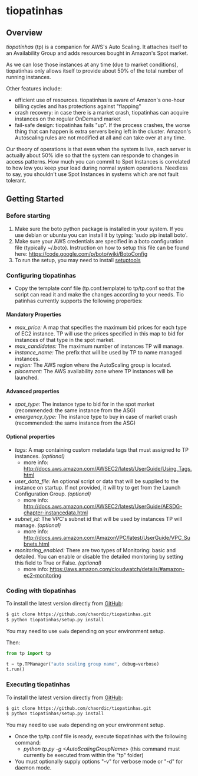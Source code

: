 # tiopatinhas #

## Overview ##

*tiopatinhas* (tp) is a companion for AWS's Auto Scaling. It attaches itself to an
Availability Group and adds resources bought in Amazon's Spot market.

As we can lose those instances at any time (due to market conditions),
tiopatinhas only allows itself to provide about 50% of the total number of
running instances.

Other features include:

* efficient use of resources. tiopatinhas is aware of Amazon's one-hour
billing cycles and has protections against "flapping"
* crash recovery: in case there is a market crash, tiopatinhas can acquire
instances on the regular OnDemand market
* fail-safe design: tiopatinhas fails "up". If the process crashes, the worse
thing that can happen is extra servers being left in the cluster. Amazon's
Autoscaling rules are not modified at all and can take over at any time.

Our theory of operations is that even when the system is live, each server is
actually about 50% idle so that the system can responde to changes in access
patterns. How much you can commit to Spot Instances is correlated to how low you
keep your load during normal system operations. Needless to say, you shouldn't
use Spot Instances in systems which are not fault tolerant.

## Getting Started ##


### Before starting ###

1. Make sure the boto python package is installed in your system. If you
use debian or ubuntu you can install it by typing: 'sudo pip install boto'.
2. Make sure your AWS credentials are specified in a boto configuration file
(typically ~/.boto). Instruction on how to setup this file can be found here:
https://code.google.com/p/boto/wiki/BotoConfig
3. To run the setup, you may need to install [setuptools](https://setuptools.readthedocs.io/en/latest/)

### Configuring tiopatinhas ###

* Copy the template conf file (tp.conf.template) to tp/tp.conf so that the
script can read it and make the changes according to your needs. Tio patinhas
currently supports the following properties:

#### Mandatory Properties

* *max_price:* A map that specifies the maximum bid prices for each type
  of EC2 instance. TP will use the prices specified in this map to bid for
  instances of that type in the spot market.
* *max_candidates:* The maximum number of instances TP will manage.
* *instance_name:* The prefix that will be used by TP to name managed instances.
* *region:* The AWS region where the AutoScaling group is located.
* *placement:* The AWS availability zone where TP instances will be launched.

#### Advanced properties

* *spot_type:* The instance type to bid for in the spot market (recommended: the same instance from the ASG)
* *emergency_type:* The instance type to buy in case of market crash (recommended: the same instance from the ASG)

#### Optional properties
* *tags:* A map containing custom metadata tags that must assigned to TP instances. *(optional)*
    * more info: http://docs.aws.amazon.com/AWSEC2/latest/UserGuide/Using_Tags.html
* *user_data_file:* An optional script or data that will be supplied to the instance on startup.
  If not provided, it will try to get from the Launch Configuration Group. *(optional)*
    * more info: http://docs.aws.amazon.com/AWSEC2/latest/UserGuide/AESDG-chapter-instancedata.html
* *subnet_id:* The VPC's subnet id that will be used by instances TP will manage. *(optional)*
    * more info: http://docs.aws.amazon.com/AmazonVPC/latest/UserGuide/VPC_Subnets.html
* *monitoring_enabled:* There are two types of Monitoring: basic and detailed.
  You can enable or disable the detailed monitoring by setting this field to True or False. *(optional)*
    * more info: https://aws.amazon.com/cloudwatch/details/#amazon-ec2-monitoring

### Coding with tiopatinhas  ###

To install the latest version directly from [GitHub](https://github.com/chaordic/tiopatinhas):

```bash
$ git clone https://github.com/chaordic/tiopatinhas.git
$ python tiopatinhas/setup.py install
```

You may need to use `sudo` depending on your environment setup.

Then:

```python
from tp import tp

t = tp.TPManager("auto scaling group name", debug=verbose)
t.run()
```

### Executing tiopatinhas ###

To install the latest version directly from [GitHub](https://github.com/chaordic/tiopatinhas):

```bash
$ git clone https://github.com/chaordic/tiopatinhas.git
$ python tiopatinhas/setup.py install
```

You may need to use `sudo` depending on your environment setup.

* Once the tp/tp.conf file is ready, execute tiopatinhas with the following command:
    * _python tp.py -g \<AutoScalingGroupName\>_ (this command must currently be executed from within the "tp" folder)
* You must optionally supply options "-v" for verbose mode or "-d" for daemon mode.
